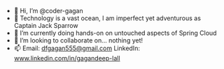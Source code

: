 - 👋 Hi, I’m @coder-gagan
- 👀 Technology is a vast ocean, I am imperfect yet adventurous as Captain Jack Sparrow
- 🌱 I’m currently doing hands-on on untouched aspects of Spring Cloud
- 💞️ I’m looking to collaborate on... nothing yet!
- 📫 Email: dfgagan555@gmail.com
LinkedIn: www.linkedin.com/in/gagandeep-lall

<!---
coder-gagan/coder-gagan is a ✨ special ✨ repository because its `README.md` (this file) appears on your GitHub profile.
You can click the Preview link to take a look at your changes.
--->
